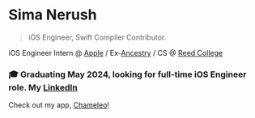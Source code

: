 # Sima Nerush
> iOS Engineer, Swift Compiler Contributor.

iOS Engineer Intern @ [Apple](https://www.apple.com) / Ex-[Ancestry](https://www.ancestry.com) / CS @ [Reed College](https://www.reed.edu)
### 🎓 Graduating May 2024, looking for full-time iOS Engineer role. My [LinkedIn](https://www.linkedin.com/in/simanerush/)
 
Check out my app, [Chameleo](https://apps.apple.com/us/app/chameleo-daily-inspiration/id6443801762)!

